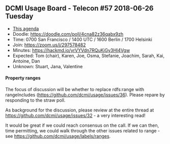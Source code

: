 ## DCMI Usage Board - Telecon #57 2018-06-26 Tuesday

* [This agenda](https://github.com/dcmi/usage/blob/master/minutes/2018/2018-06-26.dcub-telecon-agenda.md)
* Doodle: https://doodle.com/poll/4cna82z36qabx9zh
* Time: 0700 San Francisco / 1400 UTC / 1600 Berlin / 1700 Helsinki
* Join: https://zoom.us/j/297578482 
* Minutes: https://hackmd.io/yrVYVdn7RQuKjGy3HI4Vgw
* Expected: Tom (chair), Karen, Joe, Osma, Stefanie, Joachim, Sarah, Kai, Antoine, Dan
* Unknown: Stuart, Jana, Valentine

#### Property ranges

The focus of discussion will be whether to replace rdfs:range with
rangeIncludes (https://github.com/dcmi/usage/issues/36).  Please repare by
responding to the straw poll.

As background for the discussion, please review at the entire thread at
https://github.com/dcmi/usage/issues/32 - a very interesting read!

It would be great if we could reach consensus on the call.  If we can then, 
time permitting, we could walk through the other issues related to range - see
https://github.com/dcmi/usage/labels/ranges.
